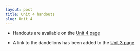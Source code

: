 ```yaml
---
layout: post
title: Unit 4 handouts
slug: Unit 4
---
```


* Handouts are available on the [Unit 4 page](/life_history.html)

* A link to the dandelions has been added to the [Unit 3 page](/structure.html)
